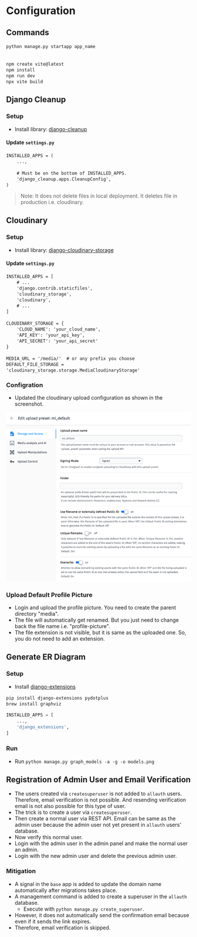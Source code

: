 # Configuration

## Commands

```
python manage.py startapp app_name


npm create vite@latest
npm install
npm run dev
npx vite build
```

## Django Cleanup

### Setup

* Install library: [django-cleanup](https://pypi.org/project/django-cleanup/)

#### Update `settings.py`

```
INSTALLED_APPS = (
    ...,
    
    # Must be on the bottom of INSTALLED_APPS.
    'django_cleanup.apps.CleanupConfig',
)
```

> Note: It does not delete files in local deployment. It deletes file in production i.e. cloudinary.

## Cloudinary

### Setup

* Install library: [django-cloudinary-storage](https://pypi.org/project/django-cloudinary-storage/)

#### Update `settings.py`

```
INSTALLED_APPS = [
    # ...
    'django.contrib.staticfiles',
    'cloudinary_storage',
    'cloudinary',
    # ...
]

CLOUDINARY_STORAGE = {
    'CLOUD_NAME': 'your_cloud_name',
    'API_KEY': 'your_api_key',
    'API_SECRET': 'your_api_secret'
}

MEDIA_URL = '/media/'  # or any prefix you choose
DEFAULT_FILE_STORAGE = 'cloudinary_storage.storage.MediaCloudinaryStorage'
```

### Configration

* Updated the cloudinary upload configuration as shown in the screenshot.

![cloudinary_upload_settings.png](images/cloudinary_upload_settings.png)

### Upload Default Profile Picture

* Login and upload the profile picture. You need to create the parent directory "media".
* The file will automatically get renamed. But you just need to change back the file name i.e. "profile-picture".
* The file extension is not visible, but it is same as the uploaded one. So, you do not need to add an extension.

## Generate ER Diagram

### Setup

* Install [django-extensions](https://django-extensions.readthedocs.io/)

```
pip install django-extensions pydotplus
brew install graphviz
```

```python
INSTALLED_APPS = [
    ...,
    'django_extensions',
]
```

### Run

* Run `python manage.py graph_models -a -g -o models.png`

## Registration of Admin User and Email Verification

* The users created via `createsuperuser` is not added to `allauth` users. Therefore, email verification is not
  possible. And resending verification email is not also possible for this type of user.
* The trick is to create a user via `createsuperuser`.
* Then create a normal user via REST API. Email can be same as the admin user because the admin user not yet present in
  `allauth` users' database.
* Now verify this normal user.
* Login with the admin user in the admin panel and make the normal user an admin.
* Login with the new admin user and delete the previous admin user.

### Mitigation

* A signal in the `base` app is added to update the domain name automatically after migrations takes place.
* A management command is added to create a superuser in the `allauth` database.
  * Execute with `python manage.py create_superuser`.
* However, it does not automatically send the confirmation email because even if it sends the link expires.
* Therefore, email verification is skipped.

